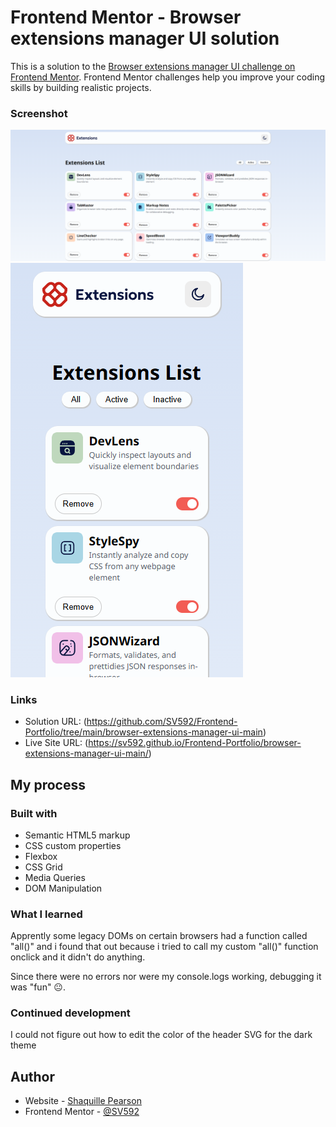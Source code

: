 # Frontend Mentor - Browser extensions manager UI solution

This is a solution to the [Browser extensions manager UI challenge on Frontend Mentor](https://www.frontendmentor.io/challenges/browser-extension-manager-ui-yNZnOfsMAp). Frontend Mentor challenges help you improve your coding skills by building realistic projects.

### Screenshot

![](./screenshots/desktop.png)
![](./screenshots/mobile.png)

### Links

- Solution URL: (https://github.com/SV592/Frontend-Portfolio/tree/main/browser-extensions-manager-ui-main)
- Live Site URL: (https://sv592.github.io/Frontend-Portfolio/browser-extensions-manager-ui-main/)

## My process

### Built with

- Semantic HTML5 markup
- CSS custom properties
- Flexbox
- CSS Grid
- Media Queries
- DOM Manipulation

### What I learned

Apprently some legacy DOMs on certain browsers had a function called "all()" and i found that out because i tried to call my custom "all()" function onclick and it didn't do anything.

Since there were no errors nor were my console.logs working, debugging it was "fun" 😐.

### Continued development

I could not figure out how to edit the color of the header SVG for the dark theme

## Author

- Website - [Shaquille Pearson](https://shaquillepearson.com/)
- Frontend Mentor - [@SV592](https://www.frontendmentor.io/profile/SV592)
